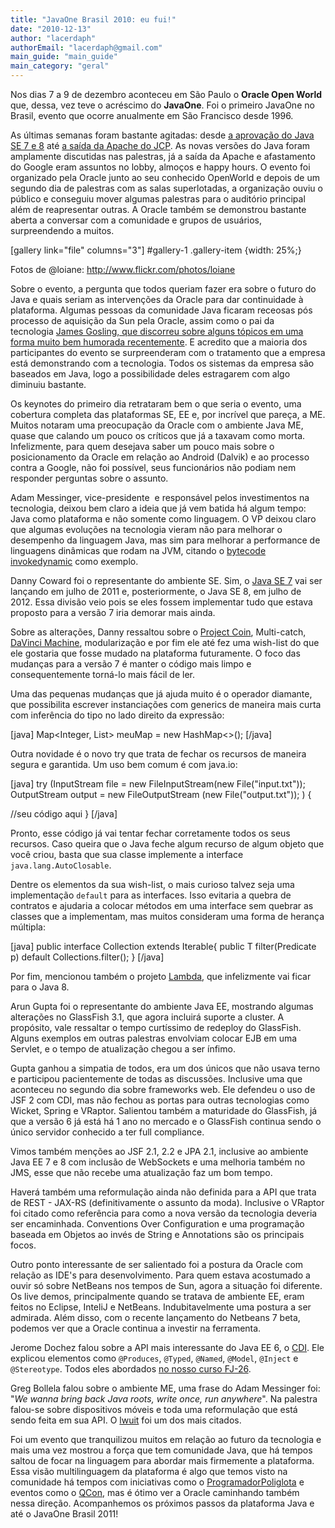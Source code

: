 ```yaml
---
title: "JavaOne Brasil 2010: eu fui!"
date: "2010-12-13"
author: "lacerdaph"
authorEmail: "lacerdaph@gmail.com"
main_guide: "main_guide"
main_category: "geral"
---
```


Nos dias 7 a 9 de dezembro aconteceu em São Paulo o **Oracle Open World** que, dessa, vez teve o acréscimo do **JavaOne**. Foi o primeiro JavaOne no Brasil, evento que ocorre anualmente em São Francisco desde 1996.

As últimas semanas foram bastante agitadas: desde [a aprovação do Java SE 7 e 8](http://www.guj.com.br/posts/list/226894.java) até [a saída da Apache do JCP](http://www.guj.com.br/posts/list/227179.java). As novas versões do Java foram amplamente discutidas nas palestras, já a saída da Apache e afastamento do Google eram assuntos no lobby, almoços e happy hours. O evento foi organizado pela Oracle junto ao seu conhecido OpenWorld e depois de um segundo dia de palestras com as salas superlotadas, a organização ouviu o público e conseguiu mover algumas palestras para o auditório principal além de reapresentar outras. A Oracle também se demonstrou bastante aberta a conversar com a comunidade e grupos de usuários, surpreendendo a muitos.

\[gallery link="file" columns="3"\] #gallery-1 .gallery-item {width: 25%;}

Fotos de @loiane: http://www.flickr.com/photos/loiane

Sobre o evento, a pergunta que todos queriam fazer era sobre o futuro do Java e quais seriam as intervenções da Oracle para dar continuidade à plataforma. Algumas pessoas da comunidade Java ficaram receosas pós processo de aquisição da Sun pela Oracle, assim como o pai da tecnologia [James Gosling, que discorreu sobre alguns tópicos em uma forma muito bem humorada recentemente](http://www.youtube.com/watch?v=9ei-rbULWoA). E acredito que a maioria dos participantes do evento se surpreenderam com o tratamento que a empresa está demonstrando com a tecnologia. Todos os sistemas da empresa são baseados em Java, logo a possibilidade deles estragarem com algo diminuiu bastante.

Os keynotes do primeiro dia retrataram bem o que seria o evento, uma cobertura completa das plataformas SE, EE e, por incrível que pareça, a ME. Muitos notaram uma preocupação da Oracle com o ambiente Java ME, quase que calando um pouco os críticos que já a taxavam como morta. Infelizmente, para quem desejava saber um pouco mais sobre o posicionamento da Oracle em relação ao Android (Dalvik) e ao processo contra a Google, não foi possível, seus funcionários não podiam nem responder perguntas sobre o assunto.

Adam Messinger, vice-presidente  e responsável pelos investimentos na tecnologia, deixou bem claro a ideia que já vem batida há algum tempo: Java como plataforma e não somente como linguagem. O VP deixou claro que algumas evoluções na tecnologia vieram não para melhorar o desempenho da linguagem Java, mas sim para melhorar a performance de linguagens dinâmicas que rodam na JVM, citando o [bytecode invokedynamic](http://www.jcp.org/en/jsr/detail?id=292) como exemplo.

Danny Coward foi o representante do ambiente SE. Sim, o [Java SE 7](http://openjdk.java.net/projects/jdk7/features/) vai ser lançando em julho de 2011 e, posteriormente, o Java SE 8, em julho de 2012. Essa divisão veio pois se eles fossem implementar tudo que estava proposto para a versão 7 iria demorar mais ainda.

Sobre as alterações, Danny ressaltou sobre o [Project Coin](http://openjdk.java.net/projects/coin/), Multi-catch, [DaVinci Machine](http://www.jcp.org/en/jsr/detail?id=292), modularização e por fim ele até fez uma wish-list do que ele gostaria que fosse mudado na plataforma futuramente. O foco das mudanças para a versão 7 é manter o código mais limpo e consequentemente torná-lo mais fácil de ler.

Uma das pequenas mudanças que já ajuda muito é o operador diamante, que possibilita escrever instanciações com generics de maneira mais curta com inferência do tipo no lado direito da expressão:

\[java\] Map<Integer, List<String>> meuMap = new HashMap<>(); \[/java\]

Outra novidade é o novo try que trata de fechar os recursos de maneira segura e garantida. Um uso bem comum é com java.io:

\[java\] try (InputStream file = new FileInputStream(new File("input.txt")); OutputStream output = new FileOutputStream (new File("output.txt")); ) {

//seu código aqui } \[/java\]

Pronto, esse código já vai tentar fechar corretamente todos os seus recursos. Caso queira que o Java feche algum recurso de algum objeto que você criou, basta que sua classe implemente a interface `java.lang.AutoClosable`.

Dentre os elementos da sua wish-list, o mais curioso talvez seja uma implementação `default` para as interfaces. Isso evitaria a quebra de contratos e ajudaria a colocar métodos em uma interface sem quebrar as classes que a implementam, mas muitos consideram uma forma de herança múltipla:

\[java\] public interface Collection<E> extends Iterable<E>{ public T filter(Predicate p) default Collections.filter(); } \[/java\]

Por fim, mencionou também o projeto [Lambda](http://www.jcp.org/en/jsr/detail?id=335), que infelizmente vai ficar para o Java 8.

Arun Gupta foi o representante do ambiente Java EE, mostrando algumas alterações no GlassFish 3.1, que agora incluirá suporte a cluster. A propósito, vale ressaltar o tempo curtíssimo de redeploy do GlassFish. Alguns exemplos em outras palestras envolviam colocar EJB em uma Servlet, e o tempo de atualização chegou a ser ínfimo.

Gupta ganhou a simpatia de todos, era um dos únicos que não usava terno e participou pacientemente de todas as discussões. Inclusive uma que aconteceu no segundo dia sobre frameworks web. Ele defendeu o uso de JSF 2 com CDI, mas não fechou as portas para outras tecnologias como Wicket, Spring e VRaptor. Salientou também a maturidade do GlassFish, já que a versão 6 já está há 1 ano no mercado e o GlassFish continua sendo o único servidor conhecido a ter full compliance.

Vimos também menções ao JSF 2.1, 2.2 e JPA 2.1, inclusive ao ambiente Java EE 7 e 8 com inclusão de WebSockets e uma melhoria também no JMS, esse que não recebe uma atualização faz um bom tempo.

Haverá também uma reformulação ainda não definida para a API que trata de REST - JAX-RS (definitivamente o assunto da moda). Inclusive o VRaptor foi citado como referência para como a nova versão da tecnologia deveria ser encaminhada. Conventions Over Configuration e uma programação baseada em Objetos ao invés de String e Annotations são os principais focos.

Outro ponto interessante de ser salientado foi a postura da Oracle com relação as IDE's para desenvolvimento. Para quem estava acostumado a ouvir só sobre NetBeans nos tempos de Sun, agora a situação foi diferente. Os live demos, principalmente quando se tratava de ambiente EE, eram feitos no Eclipse, InteliJ e NetBeans. Indubitavelmente uma postura a ser admirada. Além disso, com o recente lançamento do Netbeans 7 beta, podemos ver que a Oracle continua a investir na ferramenta.

Jerome Dochez falou sobre a API mais interessante do Java EE 6, o [CDI](http://jcp.org/en/jsr/detail?id=299). Ele explicou elementos como `@Produces`, `@Typed`, `@Named`, `@Model`, `@Inject` e `@Stereotype`. Todos eles abordados [no nosso curso FJ-26](http://www.caelum.com.br/curso/fj-26-java-web-jsf2-cdi/).

Greg Bollela falou sobre o ambiente ME, uma frase do Adam Messinger foi: "_We wanna bring back Java roots, write once, run anywhere_". Na palestra falou-se sobre dispositivos móveis e toda uma reformulação que está sendo feita em sua API. O [lwuit](http://www.java.net/forums/mobile-embedded/lwuit) foi um dos mais citados.

Foi um evento que tranquilizou muitos em relação ao futuro da tecnologia e mais uma vez mostrou a força que tem comunidade Java, que há tempos saltou de focar na linguagem para abordar mais firmemente a plataforma. Essa visão multilinguagem da plataforma é algo que temos visto na comunidade há tempos com iniciativas como o [ProgramadorPoliglota](http://www.programadorpoliglota.com.br) e eventos como o [QCon](http://www.qconsp.com), mas é ótimo ver a Oracle caminhando também nessa direção. Acompanhemos os próximos passos da plataforma Java e até o JavaOne Brasil 2011!
